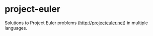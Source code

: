 project-euler
=============

Solutions to Project Euler problems (http://projecteuler.net) in multiple languages.
